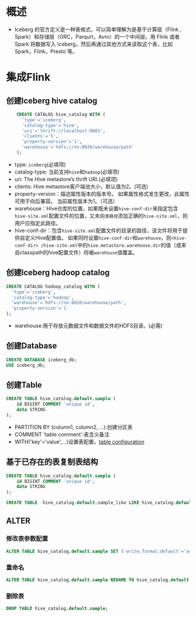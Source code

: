 # 概述

* Iceberg 的官方定义是一种表格式，可以简单理解为是基于计算层（Flink , Spark）和存储层（ORC，Parqurt，Avro）的一个中间层，用 Flink 或者 Spark 将数据写入 Iceberg，然后再通过其他方式来读取这个表，比如 Spark，Flink，Presto 等。


# 集成Flink

## 创建Iceberg hive catalog
```sql
    CREATE CATALOG hive_catalog WITH (
      'type'='iceberg',
      'catalog-type'='hive',
      'uri'='thrift://localhost:9083',
      'clients'='5',
      'property-version'='1',
      'warehouse'='hdfs://nn:8020/warehouse/path'
    );
```
* type: `iceberg`(必填项)
* catalog-type: 当前支持`hive`和`hadoop`(必填项)
* uri: The Hive metastore’s thrift URI.(必填项) 
* clients: Hive metastore客户端池大小，默认值为2。(可选)
* property-version：描述属性版本的版本号。 如果属性格式发生更改，此属性可用于向后兼容。 当前属性版本为1。（可选）
* warehouse：Hive仓库的位置，如果既未设置`hive-conf-dir`来指定包含`hive-site.xml`配置文件的位置，又未向`类路径`添加正确的`hive-site.xml`，则用户应指定此路径。
* hive-conf-dir：包含`hive-site.xml`配置文件的目录的路径，该文件将用于提供自定义Hive配置值。 如果同时设置`hive-conf-dir`和`warehouse`，则`<hive-conf-dir> /hive-site.xml`中的`hive.metastore.warehouse.dir`的值（或来自classpath的hive配置文件）将被`warehouse`值覆盖。

## 创建Iceberg hadoop catalog
```sql
CREATE CATALOG hadoop_catalog WITH (
  'type'='iceberg',
  'catalog-type'='hadoop',
  'warehouse'='hdfs://nn:8020/warehouse/path',
  'property-version'='1'
);
```
* warehouse:用于存放元数据文件和数据文件的HDFS目录。(必需)

## 创建Database
```sql
CREATE DATABASE iceberg_db;
USE iceberg_db;
```

## 创建Table

```sql
CREATE TABLE hive_catalog.default.sample (
    id BIGINT COMMENT 'unique id',
    data STRING
);
```

* PARTITION BY (column1, column2, ...):创建分区表
* COMMENT 'table comment':表含义备注
* WITH('key'='value',...)设置表配置，[table configuration](https://iceberg.apache.org/configuration/)

## 基于已存在的表复制表结构

```sql
CREATE TABLE hive_catalog.default.sample (
    id BIGINT COMMENT 'unique id',
    data STRING
);

CREATE TABLE  hive_catalog.default.sample_like LIKE hive_catalog.default.sample;
```

## ALTER

### 修改表参数配置

```sql
ALTER TABLE hive_catalog.default.sample SET ('write.format.default'='avro')
```

### 重命名

```sql
ALTER TABLE hive_catalog.default.sample RENAME TO hive_catalog.default.new_sample;
```

### 删除表

```sql
DROP TABLE hive_catalog.default.sample;
```

